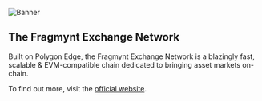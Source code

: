 
![Banner](https://fragmynt-public-storage-eu-west-1.s3.eu-west-1.amazonaws.com/images/Frame+11logo-black.png)

## The Fragmynt Exchange Network

Built on Polygon Edge, the Fragmynt Exchange Network is a blazingly fast, scalable & EVM-compatible chain dedicated to bringing asset markets on-chain.

To find out more, visit the [official website](https://fragmynt.network).
